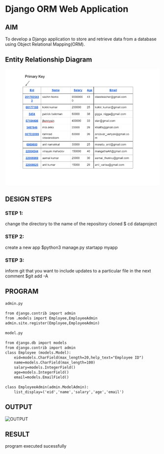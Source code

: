 # Django ORM Web Application

## AIM
To develop a Django application to store and retrieve data from a database using Object Relational Mapping(ORM).

## Entity Relationship Diagram
![OUTPUT](./key.png)

## DESIGN STEPS

### STEP 1:
change the directory to the name of the repository cloned
$ cd dataproject

### STEP 2:
create a new app
$python3 manage.py startapp myapp

### STEP 3:
inform git that you want to include updates to a particular file in the next comment
$git add -A

## PROGRAM
```
admin.py

from django.contrib import admin
from .models import Employee,EmployeeAdmin
admin.site.register(Employee,EmployeeAdmin)

model.py

from django.db import models
from django.contrib import admin
class Employee (models.Model):
    eid=models.CharField(max_length=20,help_text="Employee ID")
    name=models.CharField(max_length=100)
    salary=models.IntegerField()
    age=models.IntegerField()
    email=models.EmailField()

class EmployeeAdmin(admin.ModelAdmin):
    list_display=('eid','name','salary','age','email') 

```
## OUTPUT
![OUTPUT](./eid.png)


## RESULT
program executed sucessfully
